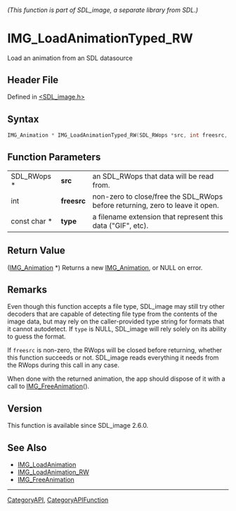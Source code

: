 ###### (This function is part of SDL_image, a separate library from SDL.)
# IMG_LoadAnimationTyped_RW

Load an animation from an SDL datasource

## Header File

Defined in [<SDL_image.h>](https://github.com/libsdl-org/SDL_image/blob/SDL2/include/SDL_image.h)

## Syntax

```c
IMG_Animation * IMG_LoadAnimationTyped_RW(SDL_RWops *src, int freesrc, const char *type);
```

## Function Parameters

|              |             |                                                                               |
| ------------ | ----------- | ----------------------------------------------------------------------------- |
| SDL_RWops *  | **src**     | an SDL_RWops that data will be read from.                                     |
| int          | **freesrc** | non-zero to close/free the SDL_RWops before returning, zero to leave it open. |
| const char * | **type**    | a filename extension that represent this data ("GIF", etc).                   |

## Return Value

([IMG_Animation](IMG_Animation) *) Returns a new
[IMG_Animation](IMG_Animation), or NULL on error.

## Remarks

Even though this function accepts a file type, SDL_image may still try
other decoders that are capable of detecting file type from the contents of
the image data, but may rely on the caller-provided type string for formats
that it cannot autodetect. If `type` is NULL, SDL_image will rely solely on
its ability to guess the format.

If `freesrc` is non-zero, the RWops will be closed before returning,
whether this function succeeds or not. SDL_image reads everything it needs
from the RWops during this call in any case.

When done with the returned animation, the app should dispose of it with a
call to [IMG_FreeAnimation](IMG_FreeAnimation)().

## Version

This function is available since SDL_image 2.6.0.

## See Also

- [IMG_LoadAnimation](IMG_LoadAnimation)
- [IMG_LoadAnimation_RW](IMG_LoadAnimation_RW)
- [IMG_FreeAnimation](IMG_FreeAnimation)

----
[CategoryAPI](CategoryAPI), [CategoryAPIFunction](CategoryAPIFunction)

